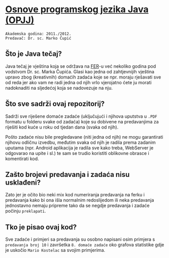 [Osnove programskog jezika Java (OPJJ)][1]
==================

    Akademska godina: 2011./2012.  
    Predavač: Dr. sc. Marko Čupić


Što je Java tečaj?
--------
Java tečaj je vještina koja se održava na [FER][2]-u već nekoliko godina pod vodstvom Dr. sc. Marka Čupića. Glasi kao jedna
od zahtjevnijih vještina upravo zbog (kreativnih) domaćih zadaća koje se npr. moraju rješavati sve od reda jer ako
vam ne radi jedna od njih vrlo vjerojatno ćete ju morati nadoknaditi na sljedećoj koja se nadovezuje na nju.

Što sve sadrži ovaj repozitorij?
--------
Sadrži sve riješene domaće zadaće (uključujući i njihova uputstva u `.PDF` formatu u folderu svake od zadaća)
koje su dobivene na predavanjima za riješiti kod kuće u roku od tjedan dana (svaka od njih).

Pošto zadaće nisu bile pregledavane (niti jedna od njih) ne mogu garantirati njihovu odličnu izvedbu, međutim svaka
od njih je radila prema zadanim uputama (npr. Android aplikacija je radila sve kako treba, WebServer je odgovarao
na upite i sl.) te sam se trudio koristiti oblikovne obrasce i komentirati kod.

Zašto brojevi predavanja i zadaća nisu usklađeni?
--------
Zato jer je očito bio neki mix kod numeriranja predavanja na ferku i predavanja kako bi ona išla normalnim redoslijedom
ili neka predavanja jednostavno nemaju pripreme tako da se negdje predavanja i zadaće počinju `preklapati`.

Tko je pisao ovaj kod?
--------
Sve zadaće i primjeri sa predavanja su osobno napisani osim primjera s `predavanja broj 10` i
završetka `8. domaće zadaće` oko grafova statistike gdje je uskočio `Mario Kostelac` sa svojim primjerima.

  [1]: http://www.fer.unizg.hr/predmet/opjj
  [2]: http://www.fer.unizg.hr
  [3]: https://github.com/svenkapudija/fer-opjj-2011-2012/blob/master/javadz14/assets/image2.jpeg
